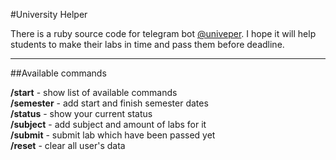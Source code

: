 #University Helper

There is a ruby source code for telegram bot [@univeper][1]. I hope it will help students to make their labs in time and pass them before deadline.

-----------------------------------------------------------------------------------------------

##Available commands

 > 
**/start** - show list of available commands   
**/semester** - add start and finish semester dates   
**/status** - show your current status   
**/subject** - add subject and amount of labs for it   
**/submit** - submit lab which have been passed yet   
**/reset** - clear all user's data   

[1]: https://web.telegram.org/#/im?p=@univeper_bot
